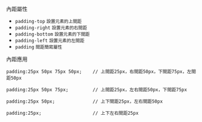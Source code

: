 內距屬性
- `padding-top` <small>設置元素的上間距</small>
- `padding-right` <small>設置元素的右間距</small>
- `padding-bottom` <small>設置元素的下間距</small>
- `padding-left` <small>設置元素的左間距</small>
- `padding` <small>間距簡寫屬性</small>

內距應用
```
padding:25px 50px 75px 50px;	// 上間距25px，右間距50px，下間距75px，左間距50px
```

```
padding:25px 50px 75px;			// 上間距25px，左右間距50px，下間距75px
```

```
padding:25px 50px;				// 上下間距25px，左右間距50px
```

```
padding:25px;					// 上下左右間距25px
```
